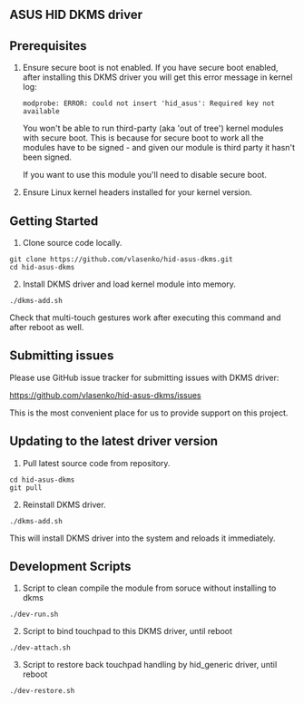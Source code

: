 ## ASUS HID DKMS driver

## Prerequisites

1. Ensure secure boot is not enabled. If you have secure boot enabled, 
after installing this DKMS driver you will get this error message in kernel log:

    ```
    modprobe: ERROR: could not insert 'hid_asus': Required key not available
    ```

    You won't be able to run third-party (aka 'out of tree') kernel modules with 
    secure boot. This is because for secure boot to work all the modules 
    have to be signed - and given our module is third party it hasn't been signed.

    If you want to use this module you'll need to disable secure boot.

2. Ensure Linux kernel headers installed for your kernel version.

## Getting Started

1. Clone source code locally.

  ```
  git clone https://github.com/vlasenko/hid-asus-dkms.git
  cd hid-asus-dkms
  ```

2. Install DKMS driver and load kernel module into memory.

  ```
  ./dkms-add.sh
  ```

Check that multi-touch gestures work after executing this command
and after reboot as well.

## Submitting issues

Please use GitHub issue tracker for submitting issues with DKMS driver:

https://github.com/vlasenko/hid-asus-dkms/issues

This is the most convenient place for us to provide support on this project.

## Updating to the latest driver version

1. Pull latest source code from repository.
  ```
  cd hid-asus-dkms
  git pull
  ```

2. Reinstall DKMS driver.

  ```
  ./dkms-add.sh
  ```

This will install DKMS driver into the system and reloads it immediately.

## Development Scripts

1. Script to clean compile the module from soruce without installing to dkms
  ```
  ./dev-run.sh
  ```
2. Script to bind touchpad to this DKMS driver, until reboot
  ```
  ./dev-attach.sh
  ```
3. Script to restore back touchpad handling by hid_generic driver, until reboot
  ```
  ./dev-restore.sh
  ```
